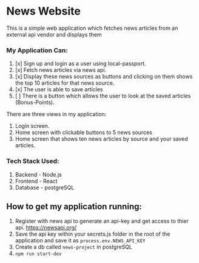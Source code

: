 # News Website
This is a simple web application which fetches news articles from an external api vendor and displays them

### My Application Can:
1. [x] Sign up and login as a user using local-passport.
2. [x] Fetch news articles via news api.
3. [x] Display these news sources as buttons and clicking on them shows the top 10 articles for that news source.
4. [x] The user is able to save articles
5. [ ] There is a button which allows the user to look at the saved articles (Bonus-Points).

There are three views in my application:
1. Login screen.
2. Home screen with clickable buttons to 5 news sources
3. Home screen that shows ten news articles by source and your saved articles.

### Tech Stack Used:
1. Backend - Node.js
2. Frontend - React
3. Database - postgreSQL

## How to get my application running:
1. Register with news api to generate an api-key and get access to thier api. https://newsapi.org/
2. Save the api key within your secrets.js folder in the root of the application and save it as `process.env.NEWS_API_KEY`
3. Create a db called `news-project` in postgreSQL
4. `npm run start-dev`
